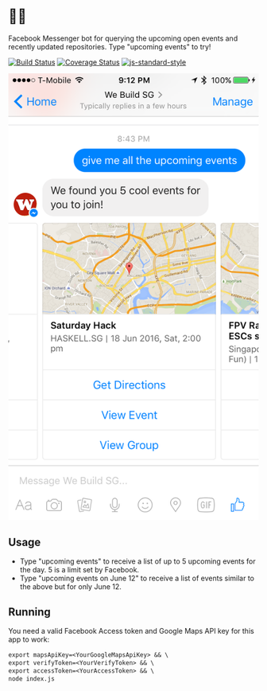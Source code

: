 # 🤖💬

Facebook Messenger bot for querying the upcoming open events and recently updated repositories. Type "upcoming events" to try!


[![Build Status](https://travis-ci.org/webuildsg/bot.svg?branch=master)](https://travis-ci.org/webuildsg/bot)
[![Coverage Status](https://coveralls.io/repos/github/webuildsg/bot/badge.svg?branch=master)](https://coveralls.io/github/webuildsg/bot?branch=master)
[![js-standard-style](https://img.shields.io/badge/code%20style-standard-brightgreen.svg?style=flat)](https://github.com/feross/standard)

![](screenshot.png)

## Usage

* Type "upcoming events" to receive a list of up to 5 upcoming events for the day. 5 is a limit set by Facebook.
* Type "upcoming events on June 12" to receive a list of events similar to the above but for only June 12.

## Running

You need a valid Facebook Access token and Google Maps API key for this app to work:

```
export mapsApiKey=<YourGoogleMapsApiKey> && \
export verifyToken=<YourVerifyToken> && \
export accessToken=<YourAccessToken> && \
node index.js
```
